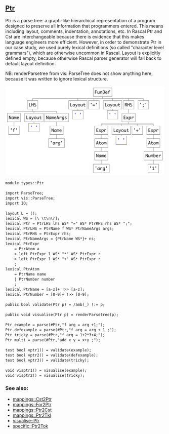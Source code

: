 ## [Ptr](https://github.com/grammarware/bx-parsing/blob/master/src/types/Ptr.rsc)

Ptr is a parse tree: a graph-like hierarchical representation of a program designed
to preserve all information that programmers entered. This means including layout,
comments, indentation, annotations, etc. In Rascal Ptr and Cst are interchangeable
because there is evidence that this makes language engineers more efficient.
However, in order to demonstrate Ptr in our case study, we used purely lexical definitions
(so called "character level grammars"), which are otherwise uncommon in Rascal.
Layout is explicitly defined empty, because otherwise Rascal parser generator will
fall back to default layout definition.

NB: renderParsetree from vis::ParseTree does not show anything here, because it was
written to ignore lexical structure.

![Example](https://github.com/grammarware/bx-parsing/raw/master/img/Ptr.png)

```
module types::Ptr

import ParseTree;
import vis::ParseTree;
import IO;

layout L = ();
lexical WS = [\ \t\n\r];
lexical Ptr = PtrLHS lhs WS* "=" WS* PtrRHS rhs WS* ";";
lexical PtrLHS = PtrName f WS* PtrNameArgs args;
lexical PtrRHS = PtrExpr rhs;
lexical PtrNameArgs = {PtrName WS*}+ ns;
lexical PtrExpr
    = PtrAtom a
    > left PtrExpr l WS* "*" WS* PtrExpr r
    > left PtrExpr l WS* "+" WS* PtrExpr r
    ;
lexical PtrAtom
    = PtrName name
    | PtrNumber number
    ;
lexical PtrName = [a-z]+ !>> [a-z];
lexical PtrNumber = [0-9]+ !>> [0-9];

public bool validate(Ptr p) = /amb(_) !:= p;

public void visualise(Ptr p) = renderParsetree(p);

Ptr example = parse(#Ptr,"f arg = arg +1;");
Ptr defexample = parse(#Ptr,"f arg = arg + 1 ;");
Ptr tricky = parse(#Ptr,"f arg = 1+2*3+4;");
Ptr multi = parse(#Ptr,"add x y = x+y ;");

test bool vptr1() = validate(example);
test bool vptr2() = validate(defexample);
test bool vptr3() = validate(tricky);

void visptr1() = visualise(example);
void visptr2() = visualise(tricky);

```

### See also:
* [mappings::Cst2Ptr](https://github.com/grammarware/bx-parsing/blob/master/src/mappings/Cst2Ptr.rsc)
* [mappings::For2Ptr](https://github.com/grammarware/bx-parsing/blob/master/src/mappings/For2Ptr.rsc)
* [mappings::Ptr2Cst](https://github.com/grammarware/bx-parsing/blob/master/src/mappings/Ptr2Cst.rsc)
* [mappings::Ptr2Tkl](https://github.com/grammarware/bx-parsing/blob/master/src/mappings/Ptr2Tkl.rsc)
* [visualise::Ptr](https://github.com/grammarware/bx-parsing/blob/master/src/visualise/Ptr.rsc)
* [specific::Ptr2Tok](https://github.com/grammarware/bx-parsing/blob/master/src/specific/Ptr2Tok.rsc)
